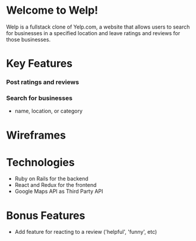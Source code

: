 # Welcome to Welp!

Welp is a fullstack clone of Yelp.com, a website that allows users to search for businesses in a specified location and leave ratings and reviews for those businesses.

# Key Features
### Post ratings and reviews
### Search for businesses
- name, location, or category

# Wireframes

# Technologies
- Ruby on Rails for the backend
- React and Redux for the frontend
- Google Maps API as Third Party API

# Bonus Features
- Add feature for reacting to a review ('helpful', 'funny', etc)
